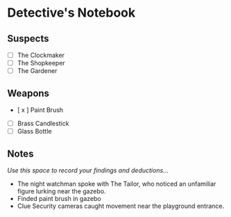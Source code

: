 # Detective's Notebook

## Suspects
- [ ] The Clockmaker
- [ ] The Shopkeeper
- [ ] The Gardener

## Weapons
- [ x ] Paint Brush
- [ ] Brass Candlestick
- [ ] Glass Bottle

## Notes
*Use this space to record your findings and deductions...*

- The night watchman spoke with The Tailor, who noticed an unfamiliar figure lurking near the gazebo.
- Finded paint brush in gazebo
- Clue Security cameras caught movement near the playground entrance.

